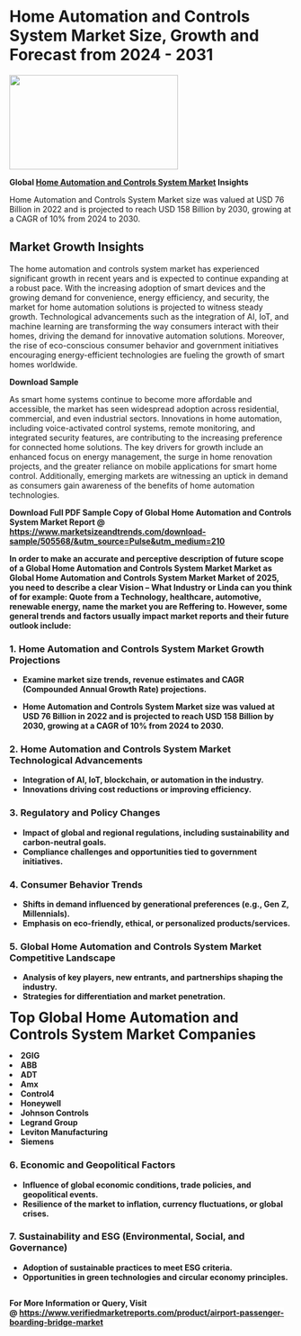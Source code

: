 <H1>Home Automation and Controls System Market Size, Growth and Forecast from 2024 - 2031</H1><img class="aligncenter size-medium wp-image-584254" src="https://thirdeyenews.in/wp-content/uploads/2024/09/Global-Market-Research-300x168.jpeg" alt="" width="300" height="168" /><p><strong>Global&nbsp;<a href="https://www.marketsizeandtrends.com/download-sample/505568/&amp;utm_source=Pulse&amp;utm_medium=210">Home Automation and Controls System Market</a> Insights</strong></p><p>Home Automation and Controls System Market size was valued at USD 76 Billion in 2022 and is projected to reach USD 158 Billion by 2030, growing at a CAGR of 10% from 2024 to 2030.</p><p><h2>Market Growth Insights</h2> <p>The home automation and controls system market has experienced significant growth in recent years and is expected to continue expanding at a robust pace. With the increasing adoption of smart devices and the growing demand for convenience, energy efficiency, and security, the market for home automation solutions is projected to witness steady growth. Technological advancements such as the integration of AI, IoT, and machine learning are transforming the way consumers interact with their homes, driving the demand for innovative automation solutions. Moreover, the rise of eco-conscious consumer behavior and government initiatives encouraging energy-efficient technologies are fueling the growth of smart homes worldwide.</p> <p><strong>Download Sample</strong></p> <p>As smart home systems continue to become more affordable and accessible, the market has seen widespread adoption across residential, commercial, and even industrial sectors. Innovations in home automation, including voice-activated control systems, remote monitoring, and integrated security features, are contributing to the increasing preference for connected home solutions. The key drivers for growth include an enhanced focus on energy management, the surge in home renovation projects, and the greater reliance on mobile applications for smart home control. Additionally, emerging markets are witnessing an uptick in demand as consumers gain awareness of the benefits of home automation technologies.</p> <p><strong></p><p><span class=""><strong>Download Full PDF Sample Copy of Global Home Automation and Controls System Market Report</strong> @ <a href="https://www.marketsizeandtrends.com/download-sample/505568/&amp;utm_source=Pulse&amp;utm_medium=210" target="_blank">https://www.marketsizeandtrends.com/download-sample/505568/&amp;utm_source=Pulse&amp;utm_medium=210</a></span></p><p>In order to make an accurate and perceptive description of future scope of a Global&nbsp;Home Automation and Controls System Market Market as Global&nbsp;Home Automation and Controls System Market Market of 2025, you need to describe a clear Vision &ndash; What Industry or Linda can you think of for example: Quote from a Technology, healthcare, automotive, renewable energy, name the market you are Reffering to. However, some general trends and factors usually impact market reports and their future outlook include:</p><h3>1.&nbsp;<strong>Home Automation and Controls System Market Growth Projections</strong></h3><ul><li>Examine market size trends, revenue estimates and CAGR (Compounded Annual Growth Rate) projections.</li><li><p>Home Automation and Controls System Market size was valued at USD 76 Billion in 2022 and is projected to reach USD 158 Billion by 2030, growing at a CAGR of 10% from 2024 to 2030.</p></li></ul><h3>2.&nbsp;<strong>Home Automation and Controls System Market Technological Advancements</strong></h3><ul><li>Integration of AI, IoT, blockchain, or automation in the industry.</li><li>Innovations driving cost reductions or improving efficiency.</li></ul><h3>3.&nbsp;<strong>Regulatory and Policy Changes</strong></h3><ul><li>Impact of global and regional regulations, including sustainability and carbon-neutral goals.</li><li>Compliance challenges and opportunities tied to government initiatives.</li></ul><h3>4.&nbsp;<strong>Consumer Behavior Trends</strong></h3><ul><li>Shifts in demand influenced by generational preferences (e.g., Gen Z, Millennials).</li><li>Emphasis on eco-friendly, ethical, or personalized products/services.</li></ul><h3>5.&nbsp;<strong>Global Home Automation and Controls System Market Competitive Landscape</strong></h3><ul><li>Analysis of key players, new entrants, and partnerships shaping the industry.</li><li>Strategies for differentiation and market penetration.</li></ul><p data-pm-slice="1 1 []"><span style="color: inherit; font-family: inherit; font-size: 25px;">Top Global Home Automation and Controls System Market Companies</span></p><div class="" data-test-id=""><p><li>2GIG</li><li> ABB</li><li> ADT</li><li> Amx</li><li> Control4</li><li> Honeywell</li><li> Johnson Controls</li><li> Legrand Group</li><li> Leviton Manufacturing</li><li> Siemens</li></p></div><h3>6.&nbsp;<strong>Economic and Geopolitical Factors</strong></h3><ul><li>Influence of global economic conditions, trade policies, and geopolitical events.</li><li>Resilience of the market to inflation, currency fluctuations, or global crises.</li></ul><h3>7.&nbsp;<strong>Sustainability and ESG (Environmental, Social, and Governance)</strong></h3><ul><li>Adoption of sustainable practices to meet ESG criteria.</li><li>Opportunities in green technologies and circular economy principles.</li></ul><h2><strong style="font-size: 14px;">For More Information or Query, Visit @&nbsp;</strong><a style="background-color: #ffffff; font-size: 14px;" href="https://www.marketsizeandtrends.com/report/home-automation-and-controls-system-market/" target="_blank">https://www.verifiedmarketreports.com/product/airport-passenger-boarding-bridge-market</a></h2>
